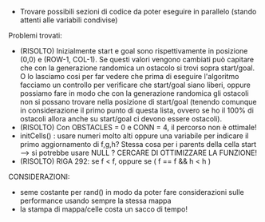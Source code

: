 - Trovare possibili sezioni di codice da poter eseguire in parallelo (stando attenti alle variabili condivise)

Problemi trovati:
- (RISOLTO) Inizialmente start e goal sono rispettivamente in posizione (0,0) e (ROW-1, COL-1). Se questi valori vengono cambiati può capitare che con la generazione randomica un ostacolo si trovi sopra start/goal. O lo lasciamo cosi per far vedere che prima di eseguire l'algoritmo facciamo un controllo per verificare che start/goal siano liberi, oppure possiamo fare in modo che con la generazione randomica gli ostacoli non si possano trovare nella posizione di start/goal (tenendo comunque in considerazione il primo punto di questa lista, ovvero se ho il 100% di ostacoli allora anche su start/goal ci devono essere ostacoli).
- (RISOLTO) Con OBSTACLES = 0 e CONN = 4, il percorso non è ottimale!
- initCells() : usare numeri molto alti oppure una variabile per indicare il primo aggiornamento di f,g,h? Stessa cosa per i parents della cella start --> si potrebbe usare NULL ? CERCARE DI OTTIMIZZARE LA FUNZIONE!
- (RISOLTO) RIGA 292: se f < f, oppure se ( f == f && h < h )

CONSIDERAZIONI:
- seme costante per rand() in modo da poter fare considerazioni sulle performance usando sempre la stessa mappa
- la stampa di mappa/celle costa un sacco di tempo!